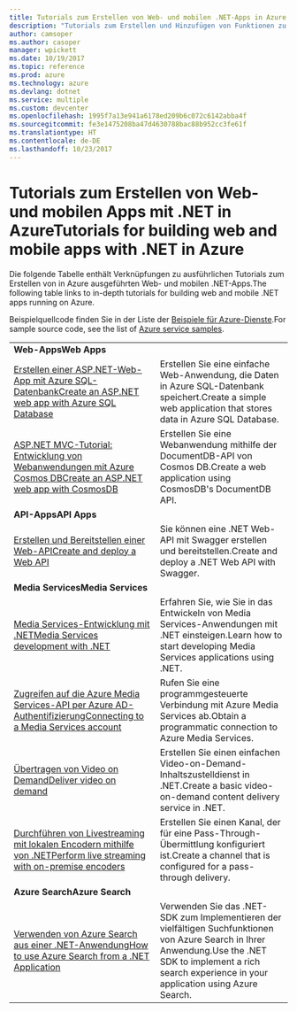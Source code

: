 ```yaml
---
title: Tutorials zum Erstellen von Web- und mobilen .NET-Apps in Azure
description: "Tutorials zum Erstellen und Hinzufügen von Funktionen zu Ihren Web- und mobilen .NET-Apps, die Azure-Dienste nutzen."
author: camsoper
ms.author: casoper
manager: wpickett
ms.date: 10/19/2017
ms.topic: reference
ms.prod: azure
ms.technology: azure
ms.devlang: dotnet
ms.service: multiple
ms.custom: devcenter
ms.openlocfilehash: 1995f7a13e941a6178ed209b6c072c6142abba4f
ms.sourcegitcommit: fe3e1475208ba47d4630788bac88b952cc3fe61f
ms.translationtype: HT
ms.contentlocale: de-DE
ms.lasthandoff: 10/23/2017
---
```

# <a name="tutorials-for-building-web-and-mobile-apps-with-net-in-azure"></a><span data-ttu-id="997db-103">Tutorials zum Erstellen von Web- und mobilen Apps mit .NET in Azure</span><span class="sxs-lookup"><span data-stu-id="997db-103">Tutorials for building web and mobile apps with .NET in Azure</span></span>

<span data-ttu-id="997db-104">Die folgende Tabelle enthält Verknüpfungen zu ausführlichen Tutorials zum Erstellen von in Azure ausgeführten Web- und mobilen .NET-Apps.</span><span class="sxs-lookup"><span data-stu-id="997db-104">The following table links to in-depth tutorials for building web and mobile .NET apps running on Azure.</span></span>

<span data-ttu-id="997db-105">Beispielquellcode finden Sie in der Liste der [Beispiele für Azure-Dienste](https://azure.microsoft.com/resources/samples/?platform=dotnet).</span><span class="sxs-lookup"><span data-stu-id="997db-105">For sample source code, see the list of [Azure service samples](https://azure.microsoft.com/resources/samples/?platform=dotnet).</span></span>

| | |
|---|---|
| <span data-ttu-id="997db-106">**Web-Apps**</span><span class="sxs-lookup"><span data-stu-id="997db-106">**Web Apps**</span></span>||
| <span data-ttu-id="997db-107">[Erstellen einer ASP.NET-Web-App mit Azure SQL-Datenbank][1]</span><span class="sxs-lookup"><span data-stu-id="997db-107">[Create an ASP.NET web app with Azure SQL Database][1]</span></span> | <span data-ttu-id="997db-108">Erstellen Sie eine einfache Web-Anwendung, die Daten in Azure SQL-Datenbank speichert.</span><span class="sxs-lookup"><span data-stu-id="997db-108">Create a simple web application that stores data in Azure SQL Database.</span></span> | 
| <span data-ttu-id="997db-109">[ASP.NET MVC-Tutorial: Entwicklung von Webanwendungen mit Azure Cosmos DB][2]</span><span class="sxs-lookup"><span data-stu-id="997db-109">[Create an ASP.NET web app with CosmosDB][2]</span></span> | <span data-ttu-id="997db-110">Erstellen Sie eine Webanwendung mithilfe der DocumentDB-API von Cosmos DB.</span><span class="sxs-lookup"><span data-stu-id="997db-110">Create a web application using CosmosDB's DocumentDB API.</span></span> | 
| <span data-ttu-id="997db-111">**API-Apps**</span><span class="sxs-lookup"><span data-stu-id="997db-111">**API Apps**</span></span>||
| <span data-ttu-id="997db-112">[Erstellen und Bereitstellen einer Web-API][3]</span><span class="sxs-lookup"><span data-stu-id="997db-112">[Create and deploy a Web API][3]</span></span> | <span data-ttu-id="997db-113">Sie können eine .NET Web-API mit Swagger erstellen und bereitstellen.</span><span class="sxs-lookup"><span data-stu-id="997db-113">Create and deploy a .NET Web API with Swagger.</span></span> | 
| <span data-ttu-id="997db-114">**Media Services**</span><span class="sxs-lookup"><span data-stu-id="997db-114">**Media Services**</span></span> | |
| <span data-ttu-id="997db-115">[Media Services-Entwicklung mit .NET][6]</span><span class="sxs-lookup"><span data-stu-id="997db-115">[Media Services development with .NET][6]</span></span> | <span data-ttu-id="997db-116">Erfahren Sie, wie Sie in das Entwickeln von Media Services-Anwendungen mit .NET einsteigen.</span><span class="sxs-lookup"><span data-stu-id="997db-116">Learn how to start developing Media Services applications using .NET.</span></span> |
| <span data-ttu-id="997db-117">[Zugreifen auf die Azure Media Services-API per Azure AD-Authentifizierung][7]</span><span class="sxs-lookup"><span data-stu-id="997db-117">[Connecting to a Media Services account][7]</span></span> | <span data-ttu-id="997db-118">Rufen Sie eine programmgesteuerte Verbindung mit Azure Media Services ab.</span><span class="sxs-lookup"><span data-stu-id="997db-118">Obtain a programmatic connection to  Azure Media Services.</span></span> |
| <span data-ttu-id="997db-119">[Übertragen von Video on Demand][4]</span><span class="sxs-lookup"><span data-stu-id="997db-119">[Deliver video on demand][4]</span></span> | <span data-ttu-id="997db-120">Erstellen Sie einen einfachen Video-on-Demand-Inhaltszustelldienst in .NET.</span><span class="sxs-lookup"><span data-stu-id="997db-120">Create a basic video-on-demand content delivery service in .NET.</span></span> | 
| <span data-ttu-id="997db-121">[Durchführen von Livestreaming mit lokalen Encodern mithilfe von .NET][8]</span><span class="sxs-lookup"><span data-stu-id="997db-121">[Perform live streaming with on-premise encoders ][8]</span></span> | <span data-ttu-id="997db-122">Erstellen Sie einen Kanal, der für eine Pass-Through-Übermittlung konfiguriert ist.</span><span class="sxs-lookup"><span data-stu-id="997db-122">Create a channel that is configured for a pass-through delivery.</span></span> |
| <span data-ttu-id="997db-123">**Azure Search**</span><span class="sxs-lookup"><span data-stu-id="997db-123">**Azure Search**</span></span>||
| <span data-ttu-id="997db-124">[Verwenden von Azure Search aus einer .NET-Anwendung][5]</span><span class="sxs-lookup"><span data-stu-id="997db-124">[How to use Azure Search from a .NET Application][5]</span></span> | <span data-ttu-id="997db-125">Verwenden Sie das .NET-SDK zum Implementieren der vielfältigen Suchfunktionen von Azure Search in Ihrer Anwendung.</span><span class="sxs-lookup"><span data-stu-id="997db-125">Use the .NET SDK to implement a rich search experience in your application using Azure Search.</span></span> | 



[1]: /azure/app-service-web/app-service-web-tutorial-dotnet-sqldatabase
[2]: /azure/documentdb/documentdb-dotnet-application
[3]: /azure/app-service-api/app-service-api-dotnet-get-started
[4]: /azure/media-services/media-services-dotnet-get-started
[5]: /azure/search/search-howto-dotnet-sdk
[6]: /azure/media-services/media-services-dotnet-how-to-use
[7]: /azure/media-services/media-services-dotnet-connect-programmatically
[8]: /azure/media-services/media-services-dotnet-live-encode-with-onpremises-encoders